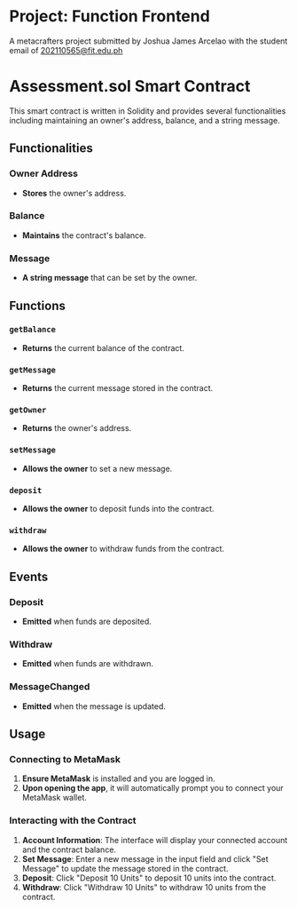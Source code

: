 # Project: Function Frontend

A metacrafters project submitted by Joshua James Arcelao with the student email of 202110565@fit.edu.ph


# Assessment.sol Smart Contract

This smart contract is written in Solidity and provides several functionalities including maintaining an owner's address, balance, and a string message.

## Functionalities

### Owner Address
- **Stores** the owner's address.

### Balance
- **Maintains** the contract's balance.

### Message
- **A string message** that can be set by the owner.

## Functions

### `getBalance`
- **Returns** the current balance of the contract.

### `getMessage`
- **Returns** the current message stored in the contract.

### `getOwner`
- **Returns** the owner's address.

### `setMessage`
- **Allows the owner** to set a new message.

### `deposit`
- **Allows the owner** to deposit funds into the contract.

### `withdraw`
- **Allows the owner** to withdraw funds from the contract.

## Events

### Deposit
- **Emitted** when funds are deposited.

### Withdraw
- **Emitted** when funds are withdrawn.

### MessageChanged
- **Emitted** when the message is updated.

## Usage

### Connecting to MetaMask
1. **Ensure MetaMask** is installed and you are logged in.
2. **Upon opening the app**, it will automatically prompt you to connect your MetaMask wallet.

### Interacting with the Contract
1. **Account Information**: The interface will display your connected account and the contract balance.
2. **Set Message**: Enter a new message in the input field and click "Set Message" to update the message stored in the contract.
3. **Deposit**: Click "Deposit 10 Units" to deposit 10 units into the contract.
4. **Withdraw**: Click "Withdraw 10 Units" to withdraw 10 units from the contract.
